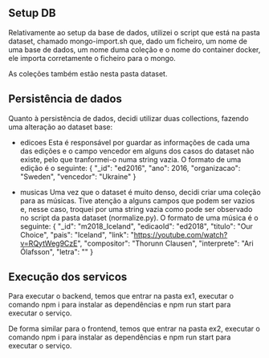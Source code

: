## Setup DB
Relativamente ao setup da base de dados, utilizei o script que está na pasta dataset, chamado mongo-import.sh que, dado um ficheiro, um nome de uma base de dados, um nome duma coleção e o nome do container docker, ele importa corretamente o ficheiro para o mongo.

As coleções também estão nesta pasta dataset.

## Persistência de dados
Quanto à persistência de dados, decidi utilizar duas collections, fazendo uma alteração ao dataset base:
- edicoes
    Esta é responsável por guardar as informações de cada uma das edições e o campo vencedor em alguns dos casos do dataset não existe, pelo que tranformei-o numa string vazia.
    O formato de uma edição é o seguinte:
    {
        "_id": "ed2016",
        "ano": 2016,
        "organizacao": "Sweden",
        "vencedor": "Ukraine"
    }

- musicas
    Uma vez que o dataset é muito denso, decidi criar uma coleção para as músicas. Tive atenção a alguns campos que podem ser vazios e, nesse caso, troquei por uma string vazia como pode ser observado no script da pasta dataset (normalize.py). 
    O formato de uma música é o seguinte:
    {
        "_id": "m2018_Iceland",
        "edicaoId": "ed2018",
        "titulo": "Our Choice",
        "pais": "Iceland",
        "link": "https://youtube.com/watch?v=RQytWeg9CzE",
        "compositor": "Thorunn Clausen",
        "interprete": "Ari Ólafsson",
        "letra": ""
    }

## Execução dos servicos
Para executar o backend, temos que entrar na pasta ex1, executar o comando npm i para instalar as dependências e npm run start para executar o serviço. 

De forma similar para o frontend, temos que entrar na pasta ex2, executar o comando npm i para instalar as dependências e npm run start para executar o serviço.